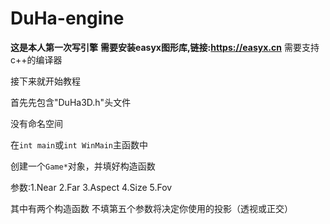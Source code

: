 # DuHa-engine
**这是本人第一次写引擎**
**需要安装easyx图形库,链接:https://easyx.cn**
需要支持c++的编译器

接下来就开始教程

首先先包含"DuHa3D.h"头文件

没有命名空间

在`int main`或`int WinMain`主函数中

创建一个`Game*`对象，并填好构造函数

参数:1.Near 2.Far 3.Aspect 4.Size 5.Fov

其中有两个构造函数 不填第五个参数将决定你使用的投影（透视或正交）
